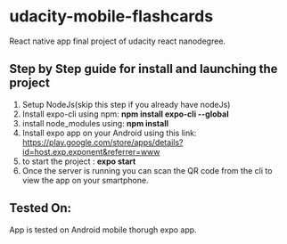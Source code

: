 # udacity-mobile-flashcards
React native app final project of udacity react nanodegree.

## Step by Step guide for install and launching the project

1. Setup NodeJs(skip this step if you already have nodeJs)
2. Install expo-cli using npm: __npm install expo-cli --global__
3. install node_modules using: __npm install__
4. Install expo app on your Android using this link: https://play.google.com/store/apps/details?id=host.exp.exponent&referrer=www
5. to start the project : __expo start__
6. Once the server is running you can scan the QR code from the cli to view the app on your smartphone.

## Tested On:
App is tested on Android mobile thorugh expo app.
